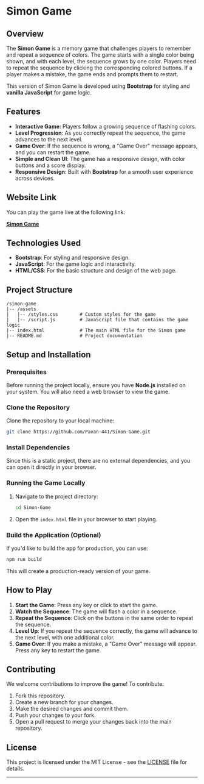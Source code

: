 # Simon Game

## Overview

The **Simon Game** is a memory game that challenges players to remember and repeat a sequence of colors. The game starts with a single color being shown, and with each level, the sequence grows by one color. Players need to repeat the sequence by clicking the corresponding colored buttons. If a player makes a mistake, the game ends and prompts them to restart.

This version of Simon Game is developed using **Bootstrap** for styling and **vanilla JavaScript** for game logic.

## Features

- **Interactive Game**: Players follow a growing sequence of flashing colors.
- **Level Progression**: As you correctly repeat the sequence, the game advances to the next level.
- **Game Over**: If the sequence is wrong, a "Game Over" message appears, and you can restart the game.
- **Simple and Clean UI**: The game has a responsive design, with color buttons and a score display.
- **Responsive Design**: Built with **Bootstrap** for a smooth user experience across devices.

## Website Link

You can play the game live at the following link:

[**Simon Game**](https://simon-game-ten-wheat.vercel.app/)

## Technologies Used

- **Bootstrap**: For styling and responsive design.
- **JavaScript**: For the game logic and interactivity.
- **HTML/CSS**: For the basic structure and design of the web page.

## Project Structure

```
/simon-game
|-- /assets
|   |-- /styles.css        # Custom styles for the game
|   |-- /script.js         # JavaScript file that contains the game logic
|-- index.html             # The main HTML file for the Simon game
|-- README.md              # Project documentation
```

## Setup and Installation

### Prerequisites

Before running the project locally, ensure you have **Node.js** installed on your system. You will also need a web browser to view the game.

### Clone the Repository

Clone the repository to your local machine:

```bash
git clone https://github.com/Pavan-441/Simon-Game.git
```

### Install Dependencies

Since this is a static project, there are no external dependencies, and you can open it directly in your browser.

### Running the Game Locally

1. Navigate to the project directory:

   ```bash
   cd Simon-Game
   ```

2. Open the `index.html` file in your browser to start playing.

### Build the Application (Optional)

If you'd like to build the app for production, you can use:

```bash
npm run build
```

This will create a production-ready version of your game.

## How to Play

1. **Start the Game**: Press any key or click to start the game.
2. **Watch the Sequence**: The game will flash a color in a sequence.
3. **Repeat the Sequence**: Click on the buttons in the same order to repeat the sequence.
4. **Level Up**: If you repeat the sequence correctly, the game will advance to the next level, with one additional color.
5. **Game Over**: If you make a mistake, a "Game Over" message will appear. Press any key to restart the game.

## Contributing

We welcome contributions to improve the game! To contribute:

1. Fork this repository.
2. Create a new branch for your changes.
3. Make the desired changes and commit them.
4. Push your changes to your fork.
5. Open a pull request to merge your changes back into the main repository.

## License

This project is licensed under the MIT License - see the [LICENSE](LICENSE) file for details.

---
